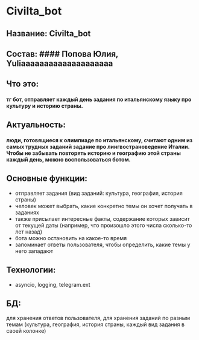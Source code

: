 # Civilta_bot
## Название: Civilta_bot
## Состав: #### Попова Юлия, Yuliaaaaaaaaaaaaaaaaaaaa
## Что это: 
#### тг бот, отправляет каждый день задания по итальянскому языку про культуру и историю страны.
## Актуальность: 
#### люди, готовящиеся к олимпиаде по итальянскому, считают одним из самых трудных заданий задание про лингвострановедение Италии. Чтобы не забывать повторять историю и географию этой страны каждый день, можно воспользоваться ботом.
## Основные функции:
- отправляет задания (вид заданий: культура, география, история страны)
- человек может выбрать, какие конкретно темы он хочет получать в заданиях
- также присылает интересные факты, содержание которых зависит от текущей даты (например, что произошло этого числа сколько-то лет назад)
- бота можно остановить на какое-то время
- запоминает ответы пользователя, чтобы определить, какие темы у него западают
## Технологии:
- asyncio, logging, telegram.ext
## БД:
для хранения ответов пользователя, для хранения заданий по разным темам (культура, география, история страны, каждый вид задания в своей колонке)
